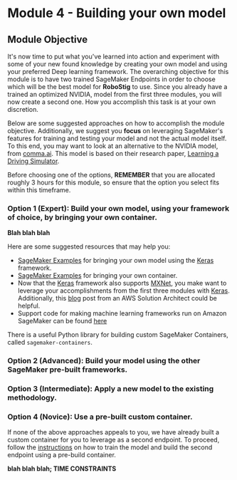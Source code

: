 # Module 4 - Building your own model
## Module Objective
It's now time to put what you've learned into action and experiment with some of your new found knowledge by creating your own model and using your preferred Deep learning framework. The overarching objective for this module is to have two trained SageMaker Endpoints in order to choose which will be the best model for __RoboStig__ to use. Since you already have a trained an optimized NVIDIA, model from the first three modules, you will now create a second one. How you accomplish this task is at your own discretion.

Below are some suggested approaches on how to accomplish the module objective. Additionally, we suggest you __focus__ on leveraging SageMaker's features for training and testing your model and not the actual model itself. To this end, you may want to look at an alternative to the NVIDIA model, from [comma.ai](https://github.com/commaai/research). This model is based on their research paper, [Learning a Driving Simulator](https://arxiv.org/pdf/1608.01230.pdf).

Before choosing one of the options, __REMEMBER__ that you are allocated roughly 3 hours for this module, so ensure that the option you select fits within this timeframe.

### Option 1 (Expert): Build your own model, using your framework of choice, by bringing your own container.

__Blah blah blah__
<!--Explain the following:
1. Why are we doing this -> flexibility of SageMaker to support framework of preference (Keras and Tensorflow) <- might want to also mention that at the time of writing, Keras support MXNet as a backend.
2. Talk about some different methods for preprocessing and color formats.-->

Here are some suggested resources that may help you:
- [SageMaker Examples](https://github.com/awslabs/amazon-sagemaker-examples/tree/master/hyperparameter_tuning/keras_bring_your_own) for bringing your own model using the [Keras](https://keras.io) framework.
- [SageMaker Examples]((https://github.com/awslabs/amazon-sagemaker-examples/tree/master/advanced_functionality/scikit_bring_your_own)) for bringing your own container.
- Now that the [Keras](https://keras.io) framework also supports [MXNet](https://aws.amazon.com/blogs/machine-learning/apache-mxnet-incubating-adds-support-for-keras-2/), you make want to leverage your accomplishments from the first three modules with [Keras](https://keras.io). Additionally, this [blog](https://medium.com/datreeio/training-with-keras-mxnet-on-amazon-sagemaker-43a34bd668ca) post from an AWS Solution Architect could be helpful.
- Support code for making machine learning frameworks run on Amazon SageMaker can be found [here](https://github.com/aws/sagemaker-containers)


There is a useful Python library for building custom SageMaker Containers, called `sagemaker-containers`. 

### Option 2 (Advanced): Build your model using the other SageMaker pre-built frameworks.

### Option 3 (Intermediate): Apply a new model to the existing methodology.

### Option 4 (Novice): Use a pre-built custom container.
If none of the above approaches appeals to you, we have already built a custom container for you to leverage as a second endpoint. To proceed, follow the [instructions](./SageMakerBYOC.ipynb) on how to train the model and build the second endpoint using a pre-build container.


__blah blah blah; TIME CONSTRAINTS__

<!--Talk about the benefits of local testing since there is no build in Conda environment for Keras (at time of writing) as well as not wasting resources for training on AWS <- need to rethink this due to GPU performance considerations on local notebook instance.-->
